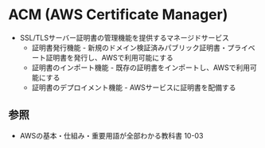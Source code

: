 # ACM (AWS Certificate Manager)
- SSL/TLSサーバー証明書の管理機能を提供するマネージドサービス
  - 証明書発行機能 - 新規のドメイン検証済みパブリック証明書・プライベート証明書を発行し、AWSで利用可能にする
  - 証明書のインポート機能 - 既存の証明書をインポートし、AWSで利用可能にする
  - 証明書のデプロイメント機能 - AWSサービスに証明書を配備する

## 参照
- AWSの基本・仕組み・重要用語が全部わかる教科書 10-03
